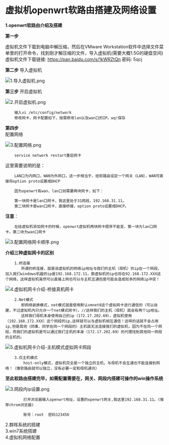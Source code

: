 # 虚拟机openwrt软路由搭建及网络设置 

**1.openwrt软路由介绍及搭建**  

**第一步**

虚拟机文件下载到电脑中解压缩，然后在VMware Workstation软件中选择文件菜单里的打开命令，找到刚才解压缩的文件，导入虚拟机(需要大概1.5G的硬盘空间)  
虚拟机文件下载链接: https://pan.baidu.com/s/1kWRZtQn 密码: 5qcj  

**第二步** 
导入虚拟机  

![1.导入虚拟机.png](/openwrt/1.导入虚拟机.png)  

**第三步** 
开启虚拟机  

![2.开启虚拟机.png](/openwrt/2.开启虚拟机.png) 

        输入vi /etc/config/network  
        修改网卡，网卡配置如下，按需修改lan以及wan口的IP。wq!保存  

**第四步**  
配置网络  

![3.配置网络.png](/openwrt/3.配置网络.png)  

        service network restart重启网卡 

  这里需要说明的是：  

        LAN口为内网口，WAN为外网口，这一步相当于，给软路由设定一个网关（LAN），WAN可直接将option proto设置成DHCP  

        因为openwrt有wan、lan口则需要两块网卡，如下：  

        第一块网卡是lan口网卡，我这里处于31网段，192.168.31.11。  
        第二块网卡是wan口网卡，直接桥接，option proto设置成DHCP。  

   **注意**： 
   
        在给虚拟机添加网卡的时候，openwrt虚拟机两块网卡顺序不能变，第一块为lan口网卡，第二块为wan口网卡  

![3.配置网络网卡顺序.png](/openwrt/3.配置网络网卡顺序.png)   

**介绍三种虚拟网卡的区别**
        
        1.桥连接
           所谓的桥连接，就是说虚拟机的网络ip地址与我们的主机（母机）的ip在一个网段，加入我们windows机器的ip是192.168.172.11，那虚拟机的ip也将在92.168.172.XXX这个网络，这样虚拟机虽然可以直接上网也可以与主机互通但是可能会造成较多的网络ip冲突！
        
![4.虚拟机网卡介绍-桥接真机网卡](/openwrt/4.虚拟机网卡介绍-桥接真机网卡.png)   
        
        
        2.Net模式
           即网络装换模式，net模式就是使用默认vmnet8这个虚拟网卡进行通信的（可以自建，不过虚拟机内只允许一个net模式网卡），//这样我们的主机（母机）就会有两个ip地址。
           这样我们母机本身使用自己的ip（172.17.202.69），虚拟机使用（192.168.172.XXX）这个网段的ip,这样就可以与虚拟机相互通信！这样的话就不会占用ip,但是其他（同事、同学在同一个网段的）主机就无法连接我们的虚拟机，因为不在同一个网段，而我们的虚拟机是可以通过我们主机的本身（172.17.202.69）的代理找到其他同一网段的主机的。
           
![5.虚拟机网卡介绍-主机模式虚拟网卡网段](/openwrt/5.虚拟机网卡介绍-主机模式虚拟网卡网段.png)
          
           
        3.仅主机模式
            host-only模式，虚拟机完全是一个独立的主机，与母机不会互通也不能连接到网络！（像软路由就可以独立，没有必要一定和母机通讯）

        

**至此软路由搭建完毕，如需配置需要在，网关、网段内搭建可操作的win操作系统**  

![3.网段内ip设置.png](/openwrt/3.网段内ip设置.png)   

            打开浏览器输入openwrt地址，设置的openwrt网关,我这里192.168.31.11。(推荐chrom浏览器)

            账号：root  密码123456


2.群晖系统的搭建  
3.win7系统搭建  
4.虚拟机网络配置  
 
